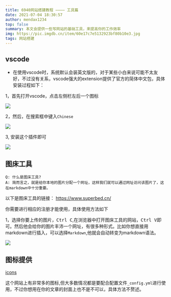 ```yaml
---
title: 6940网站搭建教程 ———— 工具篇
date: 2021-07-04 18:30:57
author: mendax1234
top: false
summary: 本文会提供一些写网站的基础工具，来提高你的工作效率
img: https://pic.imgdb.cn/item/60e17c7e5132923bf80b10e3.jpg
tags: 网站搭建
---
```

## vscode
- 在使用vscode时，系统默认会装英文版的，对于某些小白来说可能不太友好，不过没有关系，vscode强大的extension提供了官方的简体中文包，具体安装过程如下：
  
1，首先打开vscode，点击左侧栏左后一个图标

![](https://pic.imgdb.cn/item/60e176965132923bf8ea0609.jpg)

2，然后，在搜索框中键入`Chinese`

![](https://pic.imgdb.cn/item/60e176df5132923bf8ebae7b.jpg)

3, 安装这个插件即可

![](https://pic.imgdb.cn/item/60e176fb5132923bf8ec610d.jpg)

## 图床工具
```
Q: 什么是图床工具?
A: 简而言之，就是给你本地的图片分配一个网址，这样我们就可以通过网址访问该图片了，这在markdown中十分重要。
```
以下是图床工具的链接：
https://www.superbed.cn/

你需要进行相应的注册才能使用，具体使用方法如下

1，选择你要上传的图片，<kbd>Ctrl C</kbd>,在浏览器中打开图床工具的网站，<kbd>Ctrl V</kbd>即可。然后他会给你的图片丰沛一个网址，有很多种形式。比如你想直接用markdown进行插入，可以选择`Markdown`,他就会自动转变为markdown语法。

![](https://pic.imgdb.cn/item/60e178a75132923bf8f6137d.jpg)

## 图标提供
[icons](https://fontawesome.com/v5.15/icons?d=gallery&p=2)

这个网站上有非常多的图标,但大多数情况都是要配合配置文件`_config.yml`进行使用，不过你想用在你的文章的封面上也不是不可以，具体方法不赘述。

